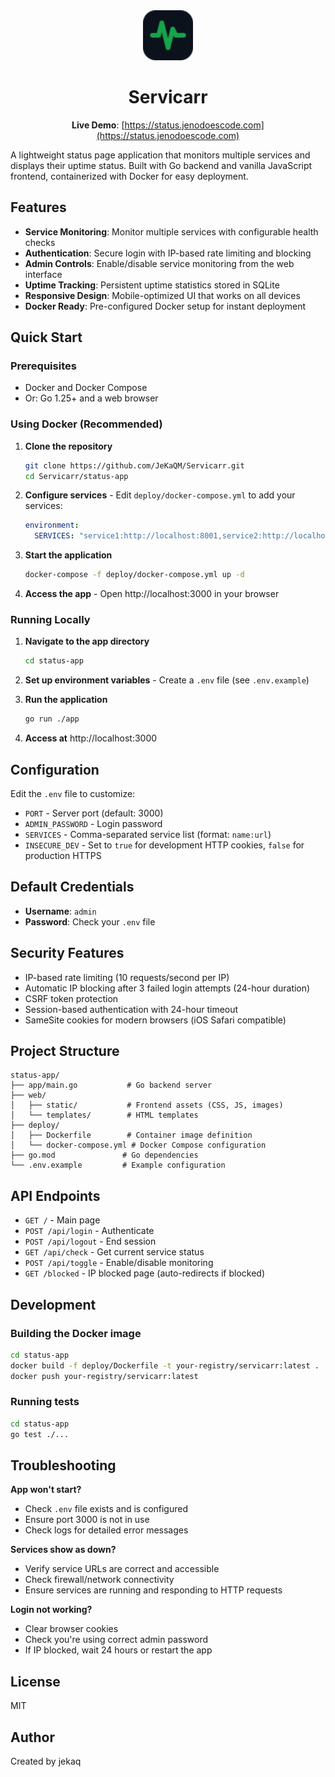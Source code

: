 <div align="center">
  <img src="status-app/web/static/images/favicon.svg" alt="Servicarr" width="80">
  
# Servicarr

**Live Demo**: [https://status.jenodoescode.com](https://status.jenodoescode.com)
</div>

A lightweight status page application that monitors multiple services and displays their uptime status. Built with Go backend and vanilla JavaScript frontend, containerized with Docker for easy deployment.

## Features

- **Service Monitoring**: Monitor multiple services with configurable health checks
- **Authentication**: Secure login with IP-based rate limiting and blocking
- **Admin Controls**: Enable/disable service monitoring from the web interface
- **Uptime Tracking**: Persistent uptime statistics stored in SQLite
- **Responsive Design**: Mobile-optimized UI that works on all devices
- **Docker Ready**: Pre-configured Docker setup for instant deployment

## Quick Start

### Prerequisites
- Docker and Docker Compose
- Or: Go 1.25+ and a web browser

### Using Docker (Recommended)

1. **Clone the repository**
   ```bash
   git clone https://github.com/JeKaQM/Servicarr.git
   cd Servicarr/status-app
   ```

2. **Configure services** - Edit `deploy/docker-compose.yml` to add your services:
   ```yaml
   environment:
     SERVICES: "service1:http://localhost:8001,service2:http://localhost:8002"
   ```

3. **Start the application**
   ```bash
   docker-compose -f deploy/docker-compose.yml up -d
   ```

4. **Access the app** - Open http://localhost:3000 in your browser

### Running Locally

1. **Navigate to the app directory**
   ```bash
   cd status-app
   ```

2. **Set up environment variables** - Create a `.env` file (see `.env.example`)

3. **Run the application**
   ```bash
   go run ./app
   ```

4. **Access at** http://localhost:3000

## Configuration

Edit the `.env` file to customize:

- `PORT` - Server port (default: 3000)
- `ADMIN_PASSWORD` - Login password
- `SERVICES` - Comma-separated service list (format: `name:url`)
- `INSECURE_DEV` - Set to `true` for development HTTP cookies, `false` for production HTTPS

## Default Credentials

- **Username**: `admin`
- **Password**: Check your `.env` file

## Security Features

- IP-based rate limiting (10 requests/second per IP)
- Automatic IP blocking after 3 failed login attempts (24-hour duration)
- CSRF token protection
- Session-based authentication with 24-hour timeout
- SameSite cookies for modern browsers (iOS Safari compatible)

## Project Structure

```
status-app/
├── app/main.go           # Go backend server
├── web/
│   ├── static/           # Frontend assets (CSS, JS, images)
│   └── templates/        # HTML templates
├── deploy/
│   ├── Dockerfile        # Container image definition
│   └── docker-compose.yml # Docker Compose configuration
├── go.mod               # Go dependencies
└── .env.example         # Example configuration
```

## API Endpoints

- `GET /` - Main page
- `POST /api/login` - Authenticate
- `POST /api/logout` - End session
- `GET /api/check` - Get current service status
- `POST /api/toggle` - Enable/disable monitoring
- `GET /blocked` - IP blocked page (auto-redirects if blocked)

## Development

### Building the Docker image

```bash
cd status-app
docker build -f deploy/Dockerfile -t your-registry/servicarr:latest .
docker push your-registry/servicarr:latest
```

### Running tests

```bash
cd status-app
go test ./...
```

## Troubleshooting

**App won't start?**
- Check `.env` file exists and is configured
- Ensure port 3000 is not in use
- Check logs for detailed error messages

**Services show as down?**
- Verify service URLs are correct and accessible
- Check firewall/network connectivity
- Ensure services are running and responding to HTTP requests

**Login not working?**
- Clear browser cookies
- Check you're using correct admin password
- If IP blocked, wait 24 hours or restart the app

## License

MIT

## Author

Created by jekaq
